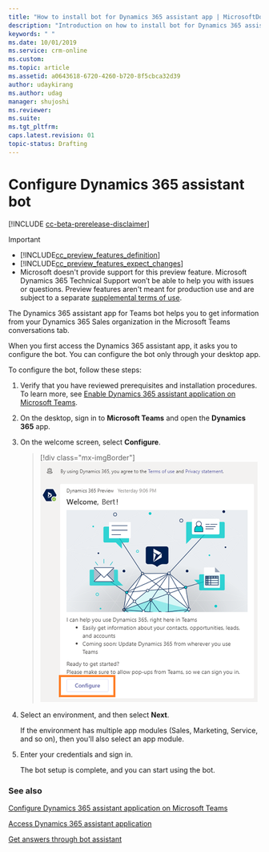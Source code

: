 ```yaml
---
title: "How to install bot for Dynamics 365 assistant app | MicrosoftDocs"
description: "Introduction on how to install bot for Dynamics 365 assistant app."
keywords: " "
ms.date: 10/01/2019
ms.service: crm-online
ms.custom: 
ms.topic: article
ms.assetid: a0643618-6720-4260-b720-8f5cbca32d39
author: udaykirang
ms.author: udag
manager: shujoshi
ms.reviewer: 
ms.suite: 
ms.tgt_pltfrm: 
caps.latest.revision: 01
topic-status: Drafting
---
```


# Configure Dynamics 365 assistant bot

[!INCLUDE [cc-beta-prerelease-disclaimer](../includes/cc-beta-prerelease-disclaimer.md)]

> [!IMPORTANT]
> - [!INCLUDE[cc_preview_features_definition](../includes/cc-preview-features-definition.md)]  
> - [!INCLUDE[cc_preview_features_expect_changes](../includes/cc-preview-features-expect-changes.md)]
> - Microsoft doesn't provide support for this preview feature. Microsoft Dynamics 365 Technical Support won’t be able to help you with issues or questions. Preview features aren't meant for production use and are subject to a separate [supplemental terms of use](https://go.microsoft.com/fwlink/p/?linkid=870960).

The Dynamics 365 assistant app for Teams bot helps you to get information from your Dynamics 365 Sales organization in the Microsoft Teams conversations tab.

When you first access the Dynamics 365 assistant app, it asks you to configure the bot. You can configure the bot only through your desktop app.

To configure the bot, follow these steps:

1. Verify that you have reviewed prerequisites and installation procedures. To learn more, see [Enable Dynamics 365 assistant application on Microsoft Teams](overview-dynamics-365-assistant-app-teams.md#enable-dynamics-365-assistant-application-on-microsoft-teams).

1. On the desktop, sign in to **Microsoft Teams** and open the **Dynamics 365** app.

1. On the welcome screen, select **Configure**.

    > [!div class="mx-imgBorder"]
    > ![Select Dynamics 365 app in Teams](media/si-admin-teams-bot-config.png "Select Dynamics 365 app in Teams")
    
1.	Select an environment, and then select **Next**.
 
    If the environment has multiple app modules (Sales, Marketing, Service, and so on), then you'll also select an app module.

1.	Enter your credentials and sign in.
    
    The bot setup is complete, and you can start using the bot.

### See also

[Configure Dynamics 365 assistant application on Microsoft Teams](install-assistant-application-microsoft-teams.md)

[Access Dynamics 365 assistant application](access-assistant-application-teams.md)

[Get answers through bot assistant](use-bot-assistant.md)
